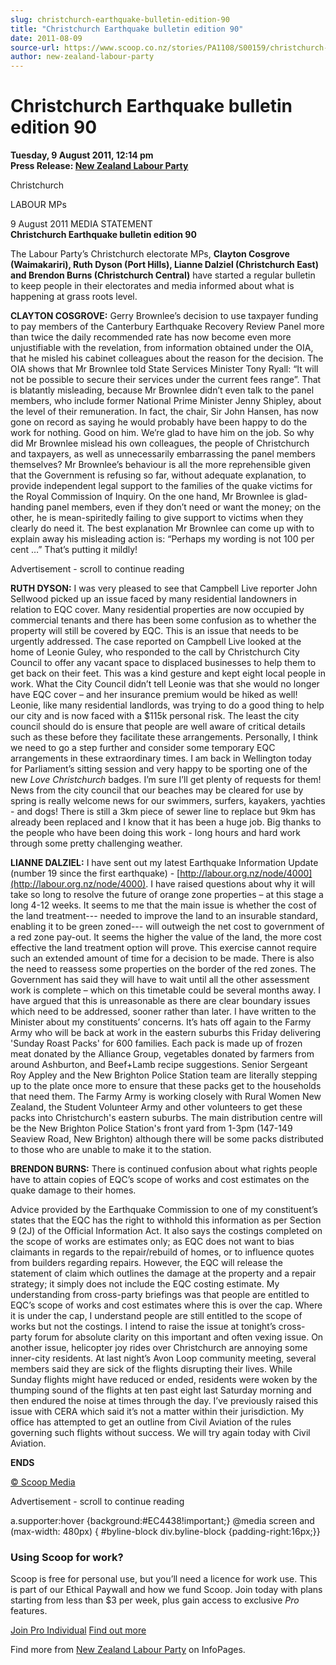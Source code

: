 ```yaml
---
slug: christchurch-earthquake-bulletin-edition-90
title: "Christchurch Earthquake bulletin edition 90"
date: 2011-08-09
source-url: https://www.scoop.co.nz/stories/PA1108/S00159/christchurch-earthquake-bulletin-edition-90.htm
author: new-zealand-labour-party
---
```

Christchurch Earthquake bulletin edition 90
===========================================

**Tuesday, 9 August 2011, 12:14 pm**  
**Press Release: [New Zealand Labour Party](https://info.scoop.co.nz/New_Zealand_Labour_Party)**

  
Christchurch

LABOUR MPs

  
9 August 2011 MEDIA STATEMENT  
**Christchurch Earthquake bulletin edition 90**

The Labour Party’s Christchurch electorate MPs, **Clayton Cosgrove (Waimakariri), Ruth Dyson (Port Hills), Lianne Dalziel (Christchurch East) and Brendon Burns (Christchurch Central)** have started a regular bulletin to keep people in their electorates and media informed about what is happening at grass roots level.

**CLAYTON COSGROVE:** Gerry Brownlee’s decision to use taxpayer funding to pay members of the Canterbury Earthquake Recovery Review Panel more than twice the daily recommended rate has now become even more unjustifiable with the revelation, from information obtained under the OIA, that he misled his cabinet colleagues about the reason for the decision. The OIA shows that Mr Brownlee told State Services Minister Tony Ryall: “It will not be possible to secure their services under the current fees range”. That is blatantly misleading, because Mr Brownlee didn’t even talk to the panel members, who include former National Prime Minister Jenny Shipley, about the level of their remuneration. In fact, the chair, Sir John Hansen, has now gone on record as saying he would probably have been happy to do the work for nothing. Good on him. We’re glad to have him on the job. So why did Mr Brownlee mislead his own colleagues, the people of Christchurch and taxpayers, as well as unnecessarily embarrassing the panel members themselves? Mr Brownlee’s behaviour is all the more reprehensible given that the Government is refusing so far, without adequate explanation, to provide independent legal support to the families of the quake victims for the Royal Commission of Inquiry. On the one hand, Mr Brownlee is glad-handing panel members, even if they don’t need or want the money; on the other, he is mean-spiritedly failing to give support to victims when they clearly do need it. The best explanation Mr Brownlee can come up with to explain away his misleading action is: “Perhaps my wording is not 100 per cent …” That’s putting it mildly!

Advertisement - scroll to continue reading





**RUTH DYSON:** I was very pleased to see that Campbell Live reporter John Sellwood picked up an issue faced by many residential landowners in relation to EQC cover. Many residential properties are now occupied by commercial tenants and there has been some confusion as to whether the property will still be covered by EQC. This is an issue that needs to be urgently addressed. The case reported on Campbell Live looked at the home of Leonie Guley, who responded to the call by Christchurch City Council to offer any vacant space to displaced businesses to help them to get back on their feet. This was a kind gesture and kept eight local people in work. What the City Council didn’t tell Leonie was that she would no longer have EQC cover – and her insurance premium would be hiked as well! Leonie, like many residential landlords, was trying to do a good thing to help our city and is now faced with a $115k personal risk. The least the city council should do is ensure that people are well aware of critical details such as these before they facilitate these arrangements. Personally, I think we need to go a step further and consider some temporary EQC arrangements in these extraordinary times. I am back in Wellington today for Parliament’s sitting session and very happy to be sporting one of the new _Love Christchurch_ badges. I’m sure I’ll get plenty of requests for them! News from the city council that our beaches may be cleared for use by spring is really welcome news for our swimmers, surfers, kayakers, yachties - and dogs! There is still a 3km piece of sewer line to replace but 9km has already been replaced and I know that it has been a huge job. Big thanks to the people who have been doing this work - long hours and hard work through some pretty challenging weather.

  
**LIANNE DALZIEL:** I have sent out my latest Earthquake Information Update (number 19 since the first earthquake) - [http://labour.org.nz/node/4000](http://labour.org.nz/node/4000). I have raised questions about why it will take so long to resolve the future of orange zone properties – at this stage a long 4-12 weeks. It seems to me that the main issue is whether the cost of the land treatment--- needed to improve the land to an insurable standard, enabling it to be green zoned--- will outweigh the net cost to government of a red zone pay-out. It seems the higher the value of the land, the more cost effective the land treatment option will prove. This exercise cannot require such an extended amount of time for a decision to be made. There is also the need to reassess some properties on the border of the red zones. The Government has said they will have to wait until all the other assessment work is complete – which on this timetable could be several months away. I have argued that this is unreasonable as there are clear boundary issues which need to be addressed, sooner rather than later. I have written to the Minister about my constituents’ concerns. It’s hats off again to the Farmy Army who will be back at work in the eastern suburbs this Friday delivering 'Sunday Roast Packs' for 600 families. Each pack is made up of frozen meat donated by the Alliance Group, vegetables donated by farmers from around Ashburton, and Beef+Lamb recipe suggestions. Senior Sergeant Roy Appley and the New Brighton Police Station team are literally stepping up to the plate once more to ensure that these packs get to the households that need them. The Farmy Army is working closely with Rural Women New Zealand, the Student Volunteer Army and other volunteers to get these packs into Christchurch's eastern suburbs. The main distribution centre will be the New Brighton Police Station's front yard from 1-3pm (147-149 Seaview Road, New Brighton) although there will be some packs distributed to those who are unable to make it to the station.

  
**BRENDON BURNS:** There is continued confusion about what rights people have to attain copies of EQC’s scope of works and cost estimates on the quake damage to their homes.

Advice provided by the Earthquake Commission to one of my constituent’s states that the EQC has the right to withhold this information as per Section 9 (2J) of the Official Information Act. It also says the costings completed on the scope of works are estimates only; as EQC does not want to bias claimants in regards to the repair/rebuild of homes, or to influence quotes from builders regarding repairs. However, the EQC will release the statement of claim which outlines the damage at the property and a repair strategy; it simply does not include the EQC costing estimate. My understanding from cross-party briefings was that people are entitled to EQC’s scope of works and cost estimates where this is over the cap. Where it is under the cap, I understand people are still entitled to the scope of works but not the costings. I intend to raise the issue at tonight’s cross-party forum for absolute clarity on this important and often vexing issue. On another issue, helicopter joy rides over Christchurch are annoying some inner-city residents. At last night’s Avon Loop community meeting, several members said they are sick of the flights disrupting their lives. While Sunday flights might have reduced or ended, residents were woken by the thumping sound of the flights at ten past eight last Saturday morning and then endured the noise at times through the day. I’ve previously raised this issue with CERA which said it’s not a matter within their jurisdiction. My office has attempted to get an outline from Civil Aviation of the rules governing such flights without success. We will try again today with Civil Aviation.

  
**ENDS**

[© Scoop Media](http://www.scoop.co.nz/about/terms.html)  

Advertisement - scroll to continue reading



a.supporter:hover {background:#EC4438!important;} @media screen and (max-width: 480px) { #byline-block div.byline-block {padding-right:16px;}}

### Using Scoop for work?

Scoop is free for personal use, but you’ll need a licence for work use. This is part of our Ethical Paywall and how we fund Scoop. Join today with plans starting from less than $3 per week, plus gain access to exclusive _Pro_ features.  
  
[Join Pro Individual](https://pro.scoop.co.nz/Individual/?from=ProIn24) [Find out more](https://pro.scoop.co.nz/using-scoop-for-work/?from=ProIn24)

Find more from [New Zealand Labour Party](https://info.scoop.co.nz/New_Zealand_Labour_Party) on InfoPages.